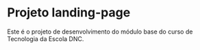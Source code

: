 # Projeto landing-page

Este é o projeto de desenvolvimento do módulo base do curso de Tecnologia da Escola DNC.
